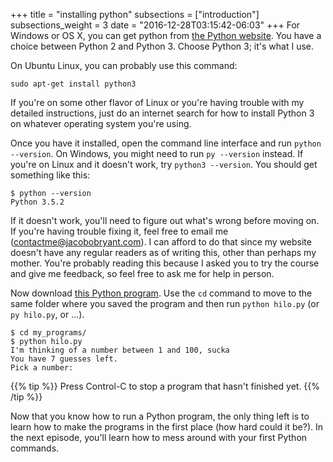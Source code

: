 +++
title = "installing python"
subsections = ["introduction"]
subsections_weight = 3
date = "2016-12-28T03:15:42-06:03"
+++
For Windows or OS X, you can get python from [the Python
website](https://www.python.org/downloads/). You have a choice between
Python 2 and Python 3. Choose Python 3; it's what I use.

On Ubuntu Linux, you can probably use this command:

```
sudo apt-get install python3
```

If you're on some other flavor of Linux or you're having trouble with my
detailed instructions, just do an internet search for how to install Python 3
on whatever operating system you're using.

Once you have it installed, open the command line interface and run `python
--version`. On Windows, you might need to run `py --version` instead. If you're
on Linux and it doesn't work, try `python3 --version`. You should get something
like this:

```
$ python --version
Python 3.5.2
```

If it doesn't work, you'll need to figure out what's wrong before moving on. If
you're having trouble fixing it, feel free to email me
(contactme@jacobobryant.com). I can afford to do that since my website doesn't
have any regular readers as of writing this, other than perhaps my mother.
You're probably reading this because I asked you to try the course and give me
feedback, so feel free to ask me for help in person.

Now download [this Python program](/files/hilo.py). Use the `cd` command to
move to the same folder where you saved the program and then run `python
hilo.py` (or `py hilo.py`, or ...).

```
$ cd my_programs/
$ python hilo.py 
I'm thinking of a number between 1 and 100, sucka
You have 7 guesses left.
Pick a number:
```

{{% tip %}}
Press Control-C to stop a program that hasn't finished yet.
{{% /tip %}}

Now that you know how to run a Python program, the only thing left is
to learn how to make the programs in the first place (how hard could it be?).
In the next episode, you'll learn how to mess around with your first Python
commands.
